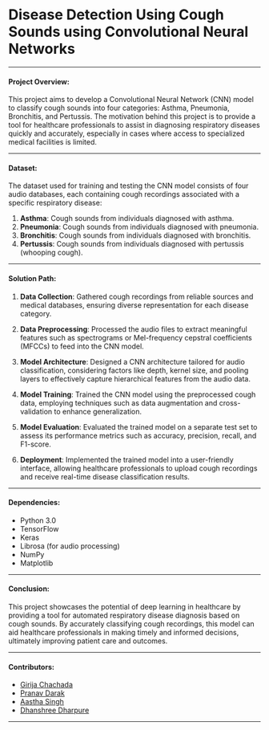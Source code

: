 # Disease Detection Using Cough Sounds using Convolutional Neural Networks

---

#### Project Overview:

This project aims to develop a Convolutional Neural Network (CNN) model to classify cough sounds into four categories: Asthma, Pneumonia, Bronchitis, and Pertussis. The motivation behind this project is to provide a tool for healthcare professionals to assist in diagnosing respiratory diseases quickly and accurately, especially in cases where access to specialized medical facilities is limited.

---

#### Dataset:

The dataset used for training and testing the CNN model consists of four audio databases, each containing cough recordings associated with a specific respiratory disease:
1. **Asthma**: Cough sounds from individuals diagnosed with asthma.
2. **Pneumonia**: Cough sounds from individuals diagnosed with pneumonia.
3. **Bronchitis**: Cough sounds from individuals diagnosed with bronchitis.
4. **Pertussis**: Cough sounds from individuals diagnosed with pertussis (whooping cough).

---

#### Solution Path:

1. **Data Collection**: Gathered cough recordings from reliable sources and medical databases, ensuring diverse representation for each disease category.

2. **Data Preprocessing**: Processed the audio files to extract meaningful features such as spectrograms or Mel-frequency cepstral coefficients (MFCCs) to feed into the CNN model.

3. **Model Architecture**: Designed a CNN architecture tailored for audio classification, considering factors like depth, kernel size, and pooling layers to effectively capture hierarchical features from the audio data.

4. **Model Training**: Trained the CNN model using the preprocessed cough data, employing techniques such as data augmentation and cross-validation to enhance generalization.

5. **Model Evaluation**: Evaluated the trained model on a separate test set to assess its performance metrics such as accuracy, precision, recall, and F1-score.

6. **Deployment**: Implemented the trained model into a user-friendly interface, allowing healthcare professionals to upload cough recordings and receive real-time disease classification results.

---

#### Dependencies:

- Python 3.0
- TensorFlow
- Keras
- Librosa (for audio processing)
- NumPy
- Matplotlib

---

#### Conclusion:

This project showcases the potential of deep learning in healthcare by providing a tool for automated respiratory disease diagnosis based on cough sounds. By accurately classifying cough recordings, this model can aid healthcare professionals in making timely and informed decisions, ultimately improving patient care and outcomes.

--- 

#### Contributors:

- [Girija Chachada](https://github.com/girijachachada)
- [Pranav Darak](https://github.com/pranavdarak)
- [Aastha Singh](https://github.com/aasthasingh14)
- [Dhanshree Dharpure](https://github.com/Dhanshree0802)

---
